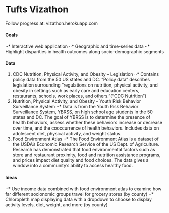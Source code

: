 # Tufts Vizathon

Follow progress at: vizathon.herokuapp.com

#### Goals
⋅⋅* Interactive web application
⋅⋅* Geographic and time-series data
⋅⋅* Highlight disparities in health outcomes along socio-demographic segments

#### Data
1.  CDC Nutrition, Physical Activity, and Obesity – Legislation
⋅⋅* Contains policy data from the 50 US states and DC.  “Policy data” describes legislation surrounding “regulations on nutrition, physical activity, and obesity in settings such as early care and education centers, restaurants, schools, work places, and others.”(“CDC Nutrition”)  
2. Nutrition, Physical Activity, and Obesity - Youth Risk Behavior Surveillance System 
⋅⋅* Data is from the Youth Risk Behavior Surveillance System, YBRSS, on high school age students in the 50 states and DC. The goal of YBRSS is to determine the presence of health behaviors, assess whether these behaviors increase or decrease over time, and the cooccurrence of health behaviors. Includes data on adolescent diet, physical activity, and weight status.
3. Food Environment Atlas 
⋅⋅* The Food Environment Atlas is a dataset of the USDA’s Economic Research Service of the US Dept. of Agriculture. Research has demonstrated that food environmental factors such as store and restaurant proximity, food and nutrition assistance programs, and prices impact diet quality and food choices.  The data gives a window into a community’s ability to access healthy food.


#### Ideas 
⋅⋅* Use income data combined with food environment atlas to examine how far different socionomic groups travel for grocery stores (by county)
⋅⋅* Chloropleth map displaying data with a dropdown to choose to display activity levels, diet, weight, and more (by county)
